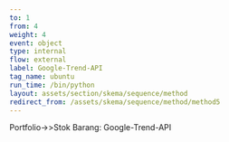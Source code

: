 ```yaml
---
to: 1
from: 4
weight: 4
event: object
type: internal
flow: external
label: Google-Trend-API
tag_name: ubuntu
run_time: /bin/python
layout: assets/section/skema/sequence/method
redirect_from: /assets/skema/sequence/method/method5
---
```

Portfolio->>Stok Barang: Google-Trend-API
